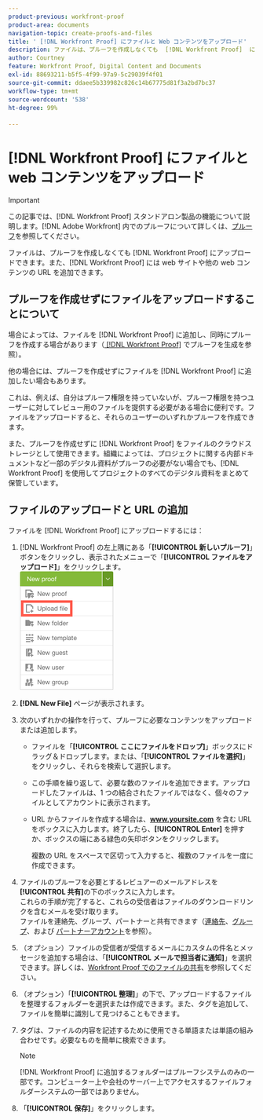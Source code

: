 ```yaml
---
product-previous: workfront-proof
product-area: documents
navigation-topic: create-proofs-and-files
title: ' [!DNL Workfront Proof] にファイルと Web コンテンツをアップロード'
description: ファイルは、プルーフを作成しなくても  [!DNL Workfront Proof]  にアップロードできます。また、 [!DNL Workfront Proof] には web サイトや他の web コンテンツの URL を追加できます。
author: Courtney
feature: Workfront Proof, Digital Content and Documents
exl-id: 88693211-b5f5-4f99-97a9-5c29039f4f01
source-git-commit: ddaee5b339982c826c14b67775d81f3a2bd7bc37
workflow-type: tm+mt
source-wordcount: '538'
ht-degree: 99%

---
```


# [!DNL Workfront Proof] にファイルと web コンテンツをアップロード

>[!IMPORTANT]
>
>この記事では、[!DNL Workfront Proof] スタンドアロン製品の機能について説明します。[!DNL Adobe Workfront] 内でのプルーフについて詳しくは、[プルーフ](../../../review-and-approve-work/proofing/proofing.md)を参照してください。

ファイルは、プルーフを作成しなくても [!DNL Workfront Proof] にアップロードできます。また、[!DNL Workfront Proof] には web サイトや他の web コンテンツの URL を追加できます。

## プルーフを作成せずにファイルをアップロードすることについて

場合によっては、ファイルを [!DNL Workfront Proof] に追加し、同時にプルーフを作成する場合があります（[ [!DNL Workfront Proof]](../../../workfront-proof/wp-work-proofsfiles/create-proofs-and-files/generate-proofs.md) でプルーフを生成を参照）。

他の場合には、プルーフを作成せずにファイルを [!DNL Workfront Proof] に追加したい場合もあります。

これは、例えば、自分はプルーフ権限を持っていないが、プルーフ権限を持つユーザーに対してレビュー用のファイルを提供する必要がある場合に便利です。ファイルをアップロードすると、それらのユーザーのいずれかプルーフを作成できます。

また、プルーフを作成せずに [!DNL Workfront Proof] をファイルのクラウドストレージとして使用できます。組織によっては、プロジェクトに関する内部ドキュメントなど一部のデジタル資料がプルーフの必要がない場合でも、[!DNL Workfront Proof] を使用してプロジェクトのすべてのデジタル資料をまとめて保管しています。

## ファイルのアップロードと URL の追加

ファイルを [!DNL Workfront Proof] にアップロードするには：

1. [!DNL Workfront Proof] の左上隅にある「**[!UICONTROL 新しいプルーフ]**」ボタンをクリックし、表示されたメニューで「**[!UICONTROL ファイルをアップロード]**」をクリックします。\
   ![ 「新規プルーフ」ボタン ](assets/new-proof-button-menu.png)

1. **[!DNL New File]** ページが表示されます。
1. 次のいずれかの操作を行って、プルーフに必要なコンテンツをアップロードまたは追加します。

   * ファイルを「**[!UICONTROL ここにファイルをドロップ]**」ボックスにドラッグ＆ドロップします。または、「**[!UICONTROL ファイルを選択]**」をクリックし、それらを検索して選択します。

   * この手順を繰り返して、必要な数のファイルを追加できます。アップロードしたファイルは、1 つの結合されたファイルではなく、個々のファイルとしてアカウントに表示されます。

   * URL からファイルを作成する場合は、**www.yoursite.com** を含む URL をボックスに入力します。終了したら、**[!UICONTROL Enter]** を押すか、ボックスの端にある緑色の矢印ボタンをクリックします。

     複数の URL をスペースで区切って入力すると、複数のファイルを一度に作成できます。

1. ファイルのプルーフを必要とするレビュアーのメールアドレスを&#x200B;**[!UICONTROL 共有]**&#x200B;の下のボックスに入力します。\
   これらの手順が完了すると、これらの受信者はファイルのダウンロードリンクを含むメールを受け取ります。\
   ファイルを連絡先、グループ、パートナーと共有できます（[連絡先](https://support.workfront.com/hc/ja-jp/sections/115000920808-Contacts)、[グループ](https://support.workfront.com/hc/ja-jp/sections/115000920828-Groups)、および [パートナーアカウント](https://support.workfront.com/hc/ja-jp/sections/115000912107-Partner-accounts)を参照）。

1. （オプション）ファイルの受信者が受信するメールにカスタムの件名とメッセージを追加する場合は、「**[!UICONTROL メールで担当者に通知]**」を選択できます。詳しくは、[Workfront Proof でのファイルの共有](../../../workfront-proof/wp-work-proofsfiles/share-proofs-and-files/share-files.md)を参照してください。

1. （オプション）「**[!UICONTROL 整理]**」の下で、アップロードするファイルを整理するフォルダーを選択または作成できます。また、タグを追加して、ファイルを簡単に識別して見つけることもできます。
1. タグは、ファイルの内容を記述するために使用できる単語または単語の組み合わせです。必要なものを簡単に検索できます。

   >[!NOTE]
   >
   > [!DNL Workfront Proof] に追加するフォルダーはプルーフシステムのみの一部です。コンピューター上や会社のサーバー上でアクセスするファイルフォルダーシステムの一部ではありません。

1. 「**[!UICONTROL 保存]**」をクリックします。
